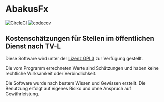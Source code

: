 # AbakusFx

[![CircleCI](https://circleci.com/gh/hansi-b/AbakusFx/tree/master.svg?style=svg)](https://circleci.com/gh/hansi-b/AbakusFx/tree/master)
[![codecov](https://codecov.io/gh/hansi-b/AbakusFx/branch/master/graph/badge.svg?token=NBXJUECUIZ)](https://codecov.io/gh/hansi-b/AbakusFx)

## Kostenschätzungen für Stellen im öffentlichen Dienst nach TV-L

Diese Software wird unter der [Lizenz GPL3](https://www.gnu.org/licenses/gpl-3.0.en.html) zur Verfügung gestellt.

Die vom Programm errechneten Werte sind Schätzungen und haben keine rechtliche Wirksamkeit oder Verbindlichkeit.

Die Software wurde nach bestem Wissen und Gewissen erstellt. Die Benutzung erfolgt auf eigenes Risiko und ohne Anspruch auf Gewährleistung.

